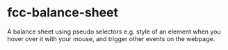 # fcc-balance-sheet
A balance sheet using pseudo selectors e.g.  style of an element when you hover over it with your mouse, and trigger other events on the webpage.
